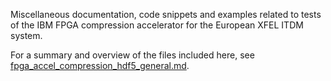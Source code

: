 
Miscellaneous documentation, code snippets and examples related to
tests of the IBM FPGA compression accelerator for the European XFEL
ITDM system.

For a summary and overview of the files included here, see [fpga_accel_compression_hdf5_general.md](fpga_accel_compression_hdf5_general.md).

